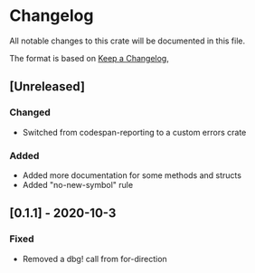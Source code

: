 # Changelog

All notable changes to this crate will be documented in this file.

The format is based on [Keep a Changelog](https://keepachangelog.com/en/1.0.0/),

## [Unreleased]

### Changed

- Switched from codespan-reporting to a custom errors crate

### Added

- Added more documentation for some methods and structs
- Added "no-new-symbol" rule

## [0.1.1] - 2020-10-3

### Fixed

- Removed a dbg! call from for-direction
